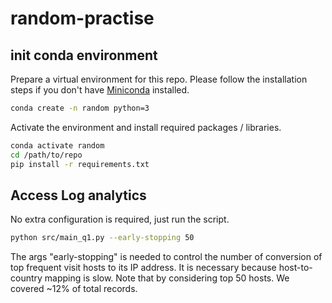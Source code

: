 # random-practise

## init conda environment

Prepare a virtual environment for this repo. Please follow the installation steps if you don't have 
[Miniconda](https://docs.conda.io/en/latest/miniconda.html#) installed.

```bash
conda create -n random python=3
```

Activate the environment and install required packages / libraries.

```bash
conda activate random
cd /path/to/repo
pip install -r requirements.txt
```

## Access Log analytics

No extra configuration is required, just run the script.

```bash
python src/main_q1.py --early-stopping 50
```

The args "early-stopping" is needed to control the number of conversion of top frequent visit hosts to its IP address.
It is necessary because host-to-country mapping is slow.
Note that by considering top 50 hosts. We covered ~12% of total records.
